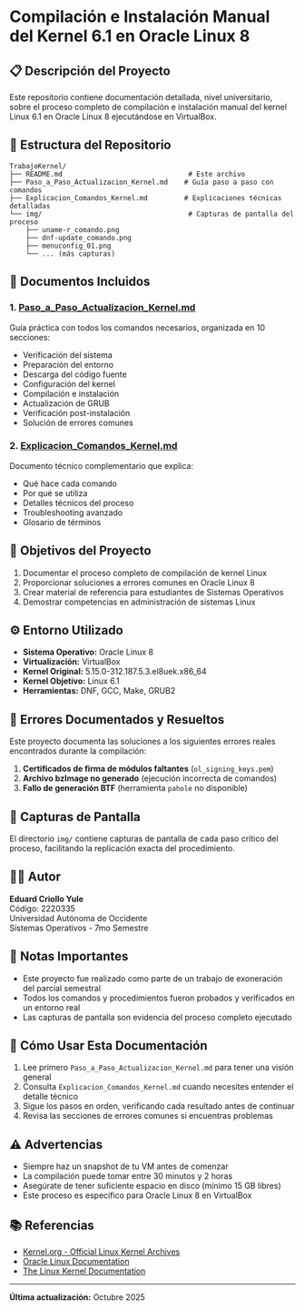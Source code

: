 # Compilación e Instalación Manual del Kernel 6.1 en Oracle Linux 8

## 📋 Descripción del Proyecto

Este repositorio contiene documentación detallada, nivel universitario, sobre el proceso completo de compilación e instalación manual del kernel Linux 6.1 en Oracle Linux 8 ejecutándose en VirtualBox.

## 📁 Estructura del Repositorio

```
TrabajoKernel/
├── README.md                               # Este archivo
├── Paso_a_Paso_Actualizacion_Kernel.md    # Guía paso a paso con comandos
├── Explicacion_Comandos_Kernel.md         # Explicaciones técnicas detalladas
└── img/                                    # Capturas de pantalla del proceso
    ├── uname-r_comando.png
    ├── dnf-update_comando.png
    ├── menuconfig_01.png
    └── ... (más capturas)
```

## 📖 Documentos Incluidos

### 1. [Paso_a_Paso_Actualizacion_Kernel.md](./Paso_a_Paso_Actualizacion_Kernel.md)
Guía práctica con todos los comandos necesarios, organizada en 10 secciones:
- Verificación del sistema
- Preparación del entorno
- Descarga del código fuente
- Configuración del kernel
- Compilación e instalación
- Actualización de GRUB
- Verificación post-instalación
- Solución de errores comunes

### 2. [Explicacion_Comandos_Kernel.md](./Explicacion_Comandos_Kernel.md)
Documento técnico complementario que explica:
- Qué hace cada comando
- Por qué se utiliza
- Detalles técnicos del proceso
- Troubleshooting avanzado
- Glosario de términos

## 🎯 Objetivos del Proyecto

1. Documentar el proceso completo de compilación de kernel Linux
2. Proporcionar soluciones a errores comunes en Oracle Linux 8
3. Crear material de referencia para estudiantes de Sistemas Operativos
4. Demostrar competencias en administración de sistemas Linux

## ⚙️ Entorno Utilizado

- **Sistema Operativo:** Oracle Linux 8
- **Virtualización:** VirtualBox
- **Kernel Original:** 5.15.0-312.187.5.3.el8uek.x86_64
- **Kernel Objetivo:** Linux 6.1
- **Herramientas:** DNF, GCC, Make, GRUB2

## 🔧 Errores Documentados y Resueltos

Este proyecto documenta las soluciones a los siguientes errores reales encontrados durante la compilación:

1. **Certificados de firma de módulos faltantes** (`ol_signing_keys.pem`)
2. **Archivo bzImage no generado** (ejecución incorrecta de comandos)
3. **Fallo de generación BTF** (herramienta `pahole` no disponible)

## 📸 Capturas de Pantalla

El directorio `img/` contiene capturas de pantalla de cada paso crítico del proceso, facilitando la replicación exacta del procedimiento.

## 👨‍🎓 Autor

**Eduard Criollo Yule**  
Código: 2220335  
Universidad Autónoma de Occidente  
Sistemas Operativos - 7mo Semestre

## 📝 Notas Importantes

- Este proyecto fue realizado como parte de un trabajo de exoneración del parcial semestral
- Todos los comandos y procedimientos fueron probados y verificados en un entorno real
- Las capturas de pantalla son evidencia del proceso completo ejecutado

## 🚀 Cómo Usar Esta Documentación

1. Lee primero `Paso_a_Paso_Actualizacion_Kernel.md` para tener una visión general
2. Consulta `Explicacion_Comandos_Kernel.md` cuando necesites entender el detalle técnico
3. Sigue los pasos en orden, verificando cada resultado antes de continuar
4. Revisa las secciones de errores comunes si encuentras problemas

## ⚠️ Advertencias

- Siempre haz un snapshot de tu VM antes de comenzar
- La compilación puede tomar entre 30 minutos y 2 horas
- Asegúrate de tener suficiente espacio en disco (mínimo 15 GB libres)
- Este proceso es específico para Oracle Linux 8 en VirtualBox

## 📚 Referencias

- [Kernel.org - Official Linux Kernel Archives](https://www.kernel.org/)
- [Oracle Linux Documentation](https://docs.oracle.com/en/operating-systems/oracle-linux/)
- [The Linux Kernel Documentation](https://www.kernel.org/doc/html/latest/)

---

**Última actualización:** Octubre 2025
